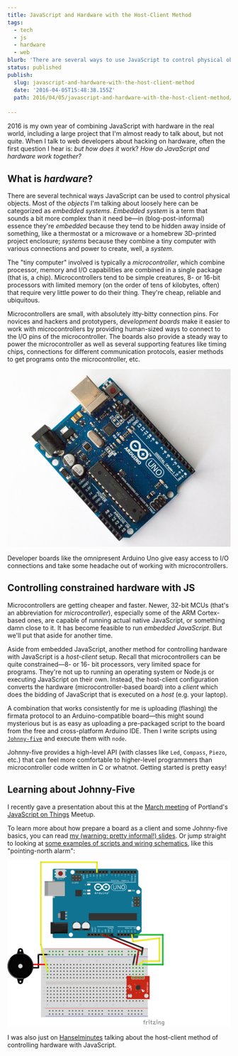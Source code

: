 ```yaml
---
title: JavaScript and Hardware with the Host-Client Method
tags:
  - tech
  - js
  - hardware
  - web
blurb: 'There are several ways to use JavaScript to control physical objects. Lately I&#39;ve been doing a lot using a host-client setup and the Johnny-five Node.js framework.'
status: published
publish:
  slug: javascript-and-hardware-with-the-host-client-method
  date: '2016-04-05T15:48:38.155Z'
  path: 2016/04/05/javascript-and-hardware-with-the-host-client-method/index.md

---
```


2016 is my own year of combining JavaScript with hardware in the real world, including a large project that I'm almost ready to talk about, but not quite. When I talk to web developers about hacking on hardware, often the first question I hear is: _but how does it_ work? _How do JavaScript and hardware work together?_

## What is _hardware_?

There are several technical ways JavaScript can be used to control physical objects. Most of the _objects_ I'm talking about loosely here can be categorized as _embedded systems_. _Embedded system_ is a term that sounds a bit more complex than it need be—in (blog-post-informal) essence they're _embedded_ because they tend to be hidden away inside of something, like a thermostat or a microwave or a homebrew 3D-printed project enclosure; _systems_ because they combine a tiny computer with various connections and power to create, well, a _system_.

The "tiny computer" involved is typically a _microcontroller_, which combine processor, memory and I/O capabilities are combined in a single package (that is, a chip). Microcontrollers tend to be simple creatures, 8- or 16-bit processors with limited memory (on the order of tens of kilobytes, often) that require very little power to do their thing. They're cheap, reliable and ubiquitous.

Microcontrollers are small, with absolutely itty-bitty connection pins. For novices and hackers and prototypers, _development boards_ make it easier to work with microcontrollers by providing human-sized ways to connect to the I/O pins of the microcontroller. The boards also provide a steady way to power the microcontroller as well as several supporting features like timing chips, connections for different communication protocols, easier methods to get programs onto the microcontroller, etc.

![Arduino Uno Development Board](arduino-uno.jpg)

Developer boards like the omnipresent Arduino Uno give easy access to I/O connections and take some headache out of working with microcontrollers.

## Controlling constrained hardware with JS

Microcontrollers are getting cheaper and faster. Newer, 32-bit MCUs (that's an abbreviation for _microcontroller_), especially some of the ARM Cortex-based ones, are capable of running actual native JavaScript, or something damn close to it. It has become feasible to run _embedded JavaScript_. But we'll put that aside for another time.

Aside from embedded JavaScript, another method for controlling hardware with JavaScript is a _host-client_ setup. Recall that microcontrollers can be quite constrained—8- or 16- bit processors, very limited space for programs. They're not up to running an operating system or Node.js or executing JavaScript on their own. Instead, the host-client configuration converts the hardware (microcontroller-based board) into a _client_ which does the bidding of JavaScript that is executed on a _host_ (e.g. your laptop).

A combination that works consistently for me is uploading (flashing) the firmata protocol to an Arduino-compatible board—this might sound mysterious but is as easy as uploading a pre-packaged script to the board from the free and cross-platform Arduino IDE. Then I write scripts using [`Johnny-five`](http://johnny-five.io) and execute them with `node`.

Johnny-five provides a high-level API (with classes like `Led`, `Compass`, `Piezo`, etc.) that can feel more comfortable to higher-level programmers than microcontroller code written in C or whatnot. Getting started is pretty easy!

## Learning about Johnny-Five

I recently gave a presentation about this at the [March meeting](http://www.meetup.com/JavaScript-and-the-Internet-of-Things/events/228638637/) of Portland's [JavaScript on Things](http://www.meetup.com/JavaScript-and-the-Internet-of-Things/) Meetup.

To learn more about how prepare a board as a client and some Johnny-five basics, you can read [my (warning: pretty informal!) slides](http://lyzadanger.github.io/jsot-johnny-five-slides). Or jump straight to looking at [some examples of scripts and wiring schematics](https://github.com/lyzadanger/jsot-johnny-five), like this "pointing-north alarm":

![Fritzing wiring schematic for one of the examples in the jsot-johnny-five repo](fritzing-compass.png)

I was also just on [Hanselminutes](http://www.hanselminutes.com/521/march-is-for-makers-arduinos-javascript-and-johnny-five-with-lyza-danger-gardner) talking about the host-client method of controlling hardware with JavaScript.
